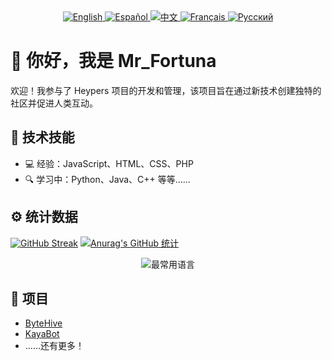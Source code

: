 <!-- lang: zh -->

<div align="center">
  <a href="locales/en.md">
    <img src="https://img.shields.io/badge/语言-English-brightgreen" alt="English" />
  </a>
  <a href="locales/es.md">
    <img src="https://img.shields.io/badge/语言-Español-brightgreen" alt="Español" />
  </a>
  <a href="locales/zh.md">
    <img src="https://img.shields.io/badge/语言-中文-brightgreen" alt="中文" />
  </a>
  <a href="locales/fr.md">
    <img src="https://img.shields.io/badge/语言-Français-brightgreen" alt="Français" />
  </a>
  <a href="locales/ru.md">
    <img src="https://img.shields.io/badge/语言-Русский-brightgreen" alt="Русский" />
  </a>
</div>

# 👋 你好，我是 Mr_Fortuna

欢迎！我参与了 Heypers 项目的开发和管理，该项目旨在通过新技术创建独特的社区并促进人类互动。

## 🧠 技术技能

- 💻 经验：JavaScript、HTML、CSS、PHP
- 🔍 学习中：Python、Java、C++ 等等……

## ⚙️ 统计数据

[![GitHub Streak](https://streak-stats.demolab.com/?user=mrf0rtuna4&theme=dark&mode=weekly&currStreakNum=2FD3EB&fire=pink&sideLabels=F00&date_format=[Y.]n.j)](https://git.io/streak-stats)
[![Anurag's GitHub 统计](https://github-readme-stats.vercel.app/api?username=mrf0rtuna4&show_icons=true&theme=dark)](https://github.com/anuraghazra/github-readme-stats)
<div align="center">
  <img src="https://github-readme-stats.vercel.app/api/top-langs/?username=mrf0rtuna4&layout=compact&theme=dark" alt="最常用语言" />
</div>

## 🚀 项目

- [ByteHive](https://github.com/ByteHive-Dev)
- [KayaBot](https://github.com/mrf0rtuna4/KayaBot)
- ……还有更多！
